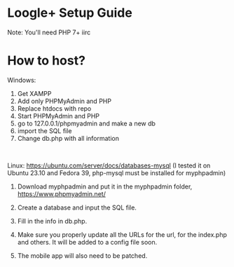 # Loogle+ Setup Guide

Note: You'll need PHP 7+ iirc

# How to host? 

Windows:
1. Get XAMPP
2. Add only PHPMyAdmin and PHP
3. Replace htdocs with repo
4. Start PHPMyAdmin and PHP
5. go to 127.0.0.1/phpmyadmin and make a new db
6. import the SQL file
7. Change db.php with all information
<br>
<!-- im on mobile so hopefully that works-->

Linux:
https://ubuntu.com/server/docs/databases-mysql (I tested it on Ubuntu 23.10 and Fedora 39, php-mysql must be installed for myphpadmin)

1. Download myphpadmin and put it in the myphpadmin folder, https://www.phpmyadmin.net/

2. Create a database and input the SQL file.

3. Fill in the info in db.php.

4. Make sure you properly update all the URLs for the url, for the index.php and others. It will be added to a config file soon.

5. The mobile app will also need to be patched.
